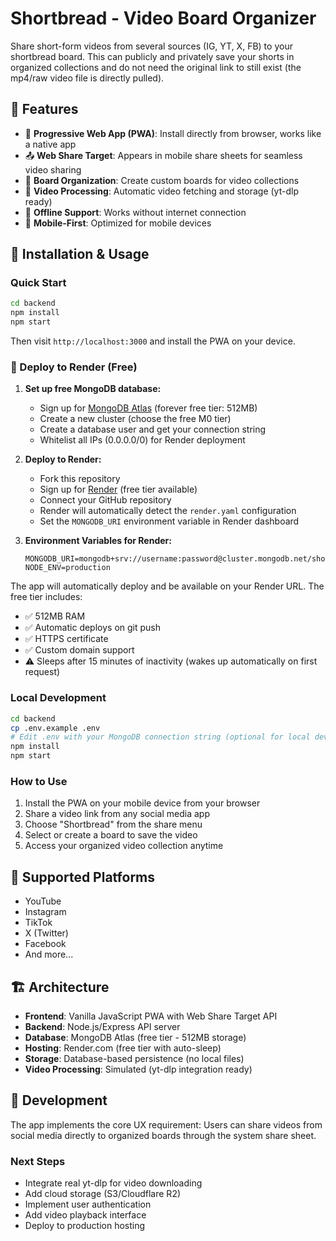 # Shortbread - Video Board Organizer

Share short-form videos from several sources (IG, YT, X, FB) to your shortbread board. This can publicly and privately save your shorts in organized collections and do not need the original link to still exist (the mp4/raw video file is directly pulled).

## 🚀 Features

- 📱 **Progressive Web App (PWA)**: Install directly from browser, works like a native app
- 📤 **Web Share Target**: Appears in mobile share sheets for seamless video sharing
- 📂 **Board Organization**: Create custom boards for video collections
- 🎥 **Video Processing**: Automatic video fetching and storage (yt-dlp ready)
- 🔄 **Offline Support**: Works without internet connection
- 📱 **Mobile-First**: Optimized for mobile devices

## 📱 Installation & Usage

### Quick Start
```bash
cd backend
npm install
npm start
```

Then visit `http://localhost:3000` and install the PWA on your device.

### 🚀 Deploy to Render (Free)

1. **Set up free MongoDB database:**
   - Sign up for [MongoDB Atlas](https://cloud.mongodb.com) (forever free tier: 512MB)
   - Create a new cluster (choose the free M0 tier)
   - Create a database user and get your connection string
   - Whitelist all IPs (0.0.0.0/0) for Render deployment

2. **Deploy to Render:**
   - Fork this repository
   - Sign up for [Render](https://render.com) (free tier available)
   - Connect your GitHub repository
   - Render will automatically detect the `render.yaml` configuration
   - Set the `MONGODB_URI` environment variable in Render dashboard

3. **Environment Variables for Render:**
   ```
   MONGODB_URI=mongodb+srv://username:password@cluster.mongodb.net/shortbread
   NODE_ENV=production
   ```

The app will automatically deploy and be available on your Render URL. The free tier includes:
- ✅ 512MB RAM
- ✅ Automatic deploys on git push
- ✅ HTTPS certificate
- ✅ Custom domain support
- ⚠️ Sleeps after 15 minutes of inactivity (wakes up automatically on first request)

### Local Development
```bash
cd backend
cp .env.example .env
# Edit .env with your MongoDB connection string (optional for local development)
npm install
npm start
```

### How to Use
1. Install the PWA on your mobile device from your browser
2. Share a video link from any social media app
3. Choose "Shortbread" from the share menu
4. Select or create a board to save the video
5. Access your organized video collection anytime

## 🎯 Supported Platforms

- YouTube
- Instagram  
- TikTok
- X (Twitter)
- Facebook
- And more...

## 🏗️ Architecture

- **Frontend**: Vanilla JavaScript PWA with Web Share Target API
- **Backend**: Node.js/Express API server  
- **Database**: MongoDB Atlas (free tier - 512MB storage)
- **Hosting**: Render.com (free tier with auto-sleep)
- **Storage**: Database-based persistence (no local files)
- **Video Processing**: Simulated (yt-dlp integration ready)

## 🔧 Development

The app implements the core UX requirement: Users can share videos from social media directly to organized boards through the system share sheet.

### Next Steps
- Integrate real yt-dlp for video downloading
- Add cloud storage (S3/Cloudflare R2) 
- Implement user authentication
- Add video playback interface
- Deploy to production hosting
